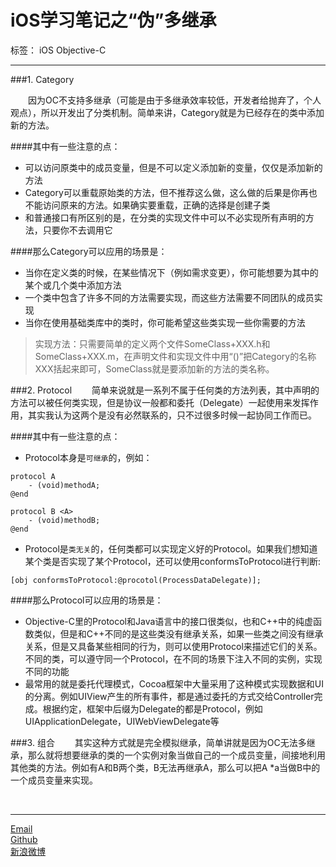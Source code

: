 # iOS学习笔记之“伪”多继承

标签： iOS Objective-C


---

###1. Category

　　因为OC不支持多继承（可能是由于多继承效率较低，开发者给抛弃了，个人观点），所以开发出了分类机制。简单来讲，Category就是为已经存在的类中添加新的方法。

####其中有一些注意的点：

 - 可以访问原类中的成员变量，但是不可以定义添加新的变量，仅仅是添加新的方法
 - Category可以重载原始类的方法，但不推荐这么做，这么做的后果是你再也不能访问原来的方法。如果确实要重载，正确的选择是创建子类
 - 和普通接口有所区别的是，在分类的实现文件中可以不必实现所有声明的方法，只要你不去调用它

####那么Category可以应用的场景是：

 - 当你在定义类的时候，在某些情况下（例如需求变更），你可能想要为其中的某个或几个类中添加方法
 - 一个类中包含了许多不同的方法需要实现，而这些方法需要不同团队的成员实现
 - 当你在使用基础类库中的类时，你可能希望这些类实现一些你需要的方法

> 实现方法：只需要简单的定义两个文件SomeClass+XXX.h和SomeClass+XXX.m，在声明文件和实现文件中用“()”把Category的名称XXX括起来即可，SomeClass就是要添加新的方法的类名称。

###2. Protocol
　　简单来说就是一系列不属于任何类的方法列表，其中声明的方法可以被任何类实现，但是协议一般都和委托（Delegate）一起使用来发挥作用，其实我认为这两个是没有必然联系的，只不过很多时候一起协同工作而已。

####其中有一些注意的点：

 - Protocol本身是`可继承`的，例如：
 
```
protocol A
    - (void)methodA;
@end

protocol B <A>
    - (void)methodB;
@end

```
 - Protocol是`类无关`的，任何类都可以实现定义好的Protocol。如果我们想知道某个类是否实现了某个Protocol，还可以使用conformsToProtocol进行判断:
 
```
[obj conformsToProtocol:@procotol(ProcessDataDelegate)];
```

####那么Protocol可以应用的场景是：

 - Objective-C里的Protocol和Java语言中的接口很类似，也和C++中的纯虚函数类似，但是和C++不同的是这些类没有继承关系，如果一些类之间没有继承关系，但是又具备某些相同的行为，则可以使用Protocol来描述它们的关系。不同的类，可以遵守同一个Protocol，在不同的场景下注入不同的实例，实现不同的功能
 - 最常用的就是委托代理模式，Cocoa框架中大量采用了这种模式实现数据和UI的分离。例如UIView产生的所有事件，都是通过委托的方式交给Controller完成。根据约定，框架中后缀为Delegate的都是Protocol，例如UIApplicationDelegate，UIWebViewDelegate等

###3. 组合
　　其实这种方式就是完全模拟继承，简单讲就是因为OC无法多继承，那么就将想要继承的类的一个实例对象当做自己的一个成员变量，间接地利用其他类的方法。例如有A和B两个类，B无法再继承A，那么可以把A *a当做B中的一个成员变量来实现。

<br />

---
<i class="icon-envelope-alt"></i> [Email](https://mail.google.com/mail/u/0/#inbox)  
<i class="icon-github"></i>  [Github](https://github.com/ZXIOU)  
<i class="icon-weibo"></i>  [新浪微博](http://weibo.com/3895542020/profile?rightmod=1&wvr=6&mod=personinfo&is_all=1#_loginLayer_1461903468940)

<br />
